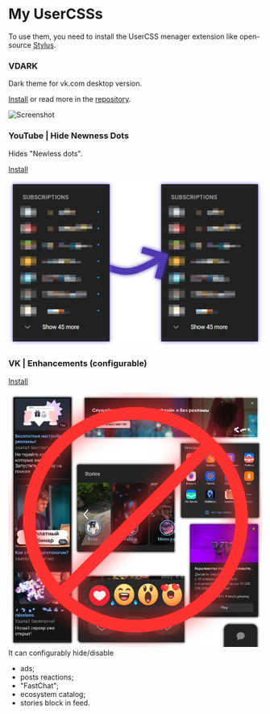 # My UserCSSs
To use them, you need to install the UserCSS menager extension like open-source [Stylus](https://github.com/openstyles/stylus).

### VDARK
Dark theme for vk.com desktop version. 

[Install](https://github.com/a0eoc/VDARK/raw/master/vdark.user.css) or read more in the [repository](https://github.com/a0eoc/VDARK).

![Screenshot](https://github.com/a0eoc/VDARK/raw/master/public/preview/1.png)



### YouTube | Hide Newness Dots
Hides "Newless dots".

[Install](https://github.com/a0eoc/UserCSS/raw/main/YouTube.com/Hide-Newness-Dots.user.css)

[![Screenshot](YouTube.com/Hide-Newness-Dots_Preview_Thumbnail.png)](YouTube.com/Hide-Newness-Dots_Preview.png)


### VK | Enhancements (configurable)

[Install](https://github.com/a0eoc/UserCSS/raw/main/VK.com/Enhancements.user.css)

[![Preview](VK.com/Enhancements_Preview_Thumbnail.png)](https://github.com/a0eoc/UserCSS/raw/main/VK.com/Enhancements_Preview.png)
It can configurably hide/disable
- ads;
- posts reactions;
- "FastChat";
- ecosystem catalog;
- stories block in feed.